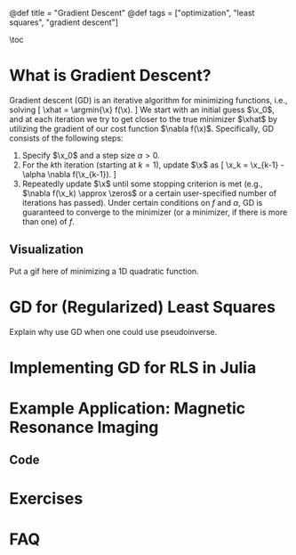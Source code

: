 @def title = "Gradient Descent"
@def tags = ["optimization", "least squares", "gradient descent"]

\toc

# What is Gradient Descent?
Gradient descent (GD)
is an iterative algorithm
for minimizing functions,
i.e., solving
\[
\xhat = \argmin{\x} f(\x).
\]
We start with an initial guess $\x_0$,
and at each iteration
we try to get closer
to the true minimizer $\xhat$
by utilizing the gradient
of our cost function $\nabla f(\x)$.
Specifically,
GD consists of the following steps:
1. Specify $\x_0$ and a step size $\alpha > 0$.
2. For the $k$th iteration
   (starting at $k = 1$),
   update $\x$ as
   \[
   \x_k = \x_{k-1} - \alpha \nabla f(\x_{k-1}).
   \]
3. Repeatedly update $\x$
   until some stopping criterion is met
   (e.g., $\nabla f(\x_k) \approx \zeros$
   or a certain user-specified number of iterations has passed).
Under certain conditions on $f$ and $\alpha$,
GD is guaranteed to converge
to the minimizer
(or a minimizer, if there is more than one)
of $f$.

## Visualization
Put a gif here of minimizing a 1D quadratic function.

# GD for (Regularized) Least Squares
Explain why use GD when one could use pseudoinverse.

# Implementing GD for RLS in Julia

# Example Application: Magnetic Resonance Imaging

## Code

# Exercises

# FAQ

